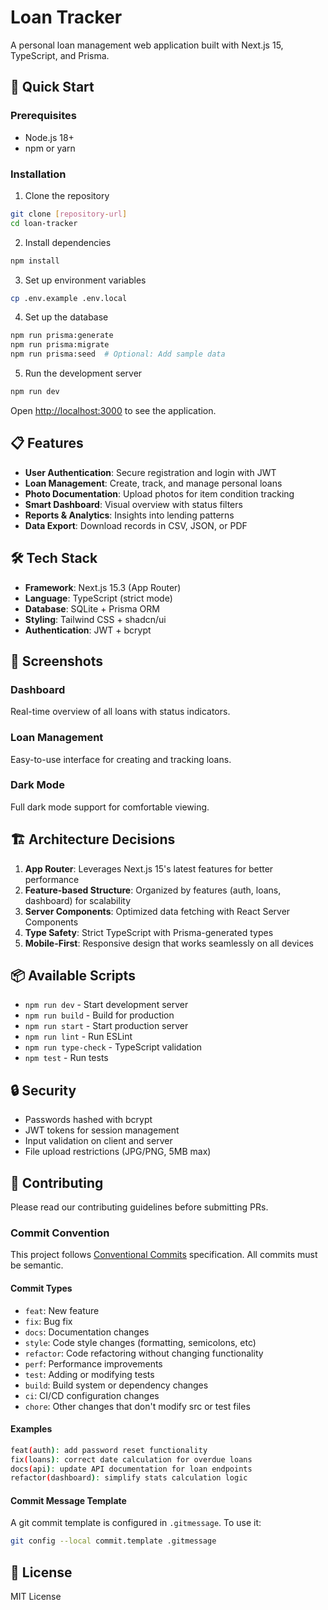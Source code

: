 # Loan Tracker

A personal loan management web application built with Next.js 15, TypeScript, and Prisma.

## 🚀 Quick Start

### Prerequisites
- Node.js 18+ 
- npm or yarn

### Installation

1. Clone the repository
```bash
git clone [repository-url]
cd loan-tracker
```

2. Install dependencies
```bash
npm install
```

3. Set up environment variables
```bash
cp .env.example .env.local
```

4. Set up the database
```bash
npm run prisma:generate
npm run prisma:migrate
npm run prisma:seed  # Optional: Add sample data
```

5. Run the development server
```bash
npm run dev
```

Open [http://localhost:3000](http://localhost:3000) to see the application.

## 📋 Features

- **User Authentication**: Secure registration and login with JWT
- **Loan Management**: Create, track, and manage personal loans
- **Photo Documentation**: Upload photos for item condition tracking
- **Smart Dashboard**: Visual overview with status filters
- **Reports & Analytics**: Insights into lending patterns
- **Data Export**: Download records in CSV, JSON, or PDF

## 🛠️ Tech Stack

- **Framework**: Next.js 15.3 (App Router)
- **Language**: TypeScript (strict mode)
- **Database**: SQLite + Prisma ORM
- **Styling**: Tailwind CSS + shadcn/ui
- **Authentication**: JWT + bcrypt

## 📱 Screenshots

### Dashboard
Real-time overview of all loans with status indicators.

### Loan Management
Easy-to-use interface for creating and tracking loans.

### Dark Mode
Full dark mode support for comfortable viewing.

## 🏗️ Architecture Decisions

1. **App Router**: Leverages Next.js 15's latest features for better performance
2. **Feature-based Structure**: Organized by features (auth, loans, dashboard) for scalability
3. **Server Components**: Optimized data fetching with React Server Components
4. **Type Safety**: Strict TypeScript with Prisma-generated types
5. **Mobile-First**: Responsive design that works seamlessly on all devices

## 📦 Available Scripts

- `npm run dev` - Start development server
- `npm run build` - Build for production
- `npm run start` - Start production server
- `npm run lint` - Run ESLint
- `npm run type-check` - TypeScript validation
- `npm test` - Run tests

## 🔒 Security

- Passwords hashed with bcrypt
- JWT tokens for session management
- Input validation on client and server
- File upload restrictions (JPG/PNG, 5MB max)

## 🤝 Contributing

Please read our contributing guidelines before submitting PRs.

### Commit Convention

This project follows [Conventional Commits](https://www.conventionalcommits.org/) specification. All commits must be semantic.

#### Commit Types

- `feat`: New feature
- `fix`: Bug fix
- `docs`: Documentation changes
- `style`: Code style changes (formatting, semicolons, etc)
- `refactor`: Code refactoring without changing functionality
- `perf`: Performance improvements
- `test`: Adding or modifying tests
- `build`: Build system or dependency changes
- `ci`: CI/CD configuration changes
- `chore`: Other changes that don't modify src or test files

#### Examples

```bash
feat(auth): add password reset functionality
fix(loans): correct date calculation for overdue loans
docs(api): update API documentation for loan endpoints
refactor(dashboard): simplify stats calculation logic
```

#### Commit Message Template

A git commit template is configured in `.gitmessage`. To use it:

```bash
git config --local commit.template .gitmessage
```

## 📄 License

MIT License